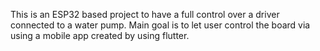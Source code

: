 This is an ESP32 based project to have a full control over a driver connected to a water pump. Main goal is to let user control the board via using a mobile app created by using flutter.

